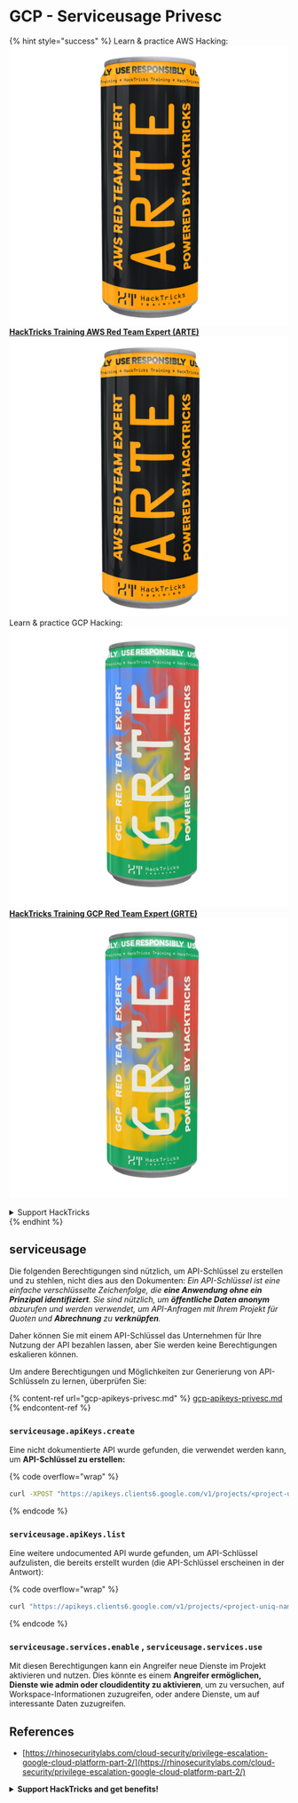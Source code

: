 # GCP - Serviceusage Privesc

{% hint style="success" %}
Learn & practice AWS Hacking:<img src="../../../.gitbook/assets/image (1) (1) (1) (1).png" alt="" data-size="line">[**HackTricks Training AWS Red Team Expert (ARTE)**](https://training.hacktricks.xyz/courses/arte)<img src="../../../.gitbook/assets/image (1) (1) (1) (1).png" alt="" data-size="line">\
Learn & practice GCP Hacking: <img src="../../../.gitbook/assets/image (2) (1).png" alt="" data-size="line">[**HackTricks Training GCP Red Team Expert (GRTE)**<img src="../../../.gitbook/assets/image (2) (1).png" alt="" data-size="line">](https://training.hacktricks.xyz/courses/grte)

<details>

<summary>Support HackTricks</summary>

* Check the [**subscription plans**](https://github.com/sponsors/carlospolop)!
* **Join the** 💬 [**Discord group**](https://discord.gg/hRep4RUj7f) or the [**telegram group**](https://t.me/peass) or **follow** us on **Twitter** 🐦 [**@hacktricks\_live**](https://twitter.com/hacktricks_live)**.**
* **Share hacking tricks by submitting PRs to the** [**HackTricks**](https://github.com/carlospolop/hacktricks) and [**HackTricks Cloud**](https://github.com/carlospolop/hacktricks-cloud) github repos.

</details>
{% endhint %}

## serviceusage

Die folgenden Berechtigungen sind nützlich, um API-Schlüssel zu erstellen und zu stehlen, nicht dies aus den Dokumenten: _Ein API-Schlüssel ist eine einfache verschlüsselte Zeichenfolge, die **eine Anwendung ohne ein Prinzipal identifiziert**. Sie sind nützlich, um **öffentliche Daten anonym** abzurufen und werden verwendet, um API-Anfragen mit Ihrem Projekt für Quoten und **Abrechnung** zu **verknüpfen**._

Daher können Sie mit einem API-Schlüssel das Unternehmen für Ihre Nutzung der API bezahlen lassen, aber Sie werden keine Berechtigungen eskalieren können.

Um andere Berechtigungen und Möglichkeiten zur Generierung von API-Schlüsseln zu lernen, überprüfen Sie:

{% content-ref url="gcp-apikeys-privesc.md" %}
[gcp-apikeys-privesc.md](gcp-apikeys-privesc.md)
{% endcontent-ref %}

### `serviceusage.apiKeys.create`

Eine nicht dokumentierte API wurde gefunden, die verwendet werden kann, um **API-Schlüssel zu erstellen:**

{% code overflow="wrap" %}
```bash
curl -XPOST "https://apikeys.clients6.google.com/v1/projects/<project-uniq-name>/apiKeys?access_token=$(gcloud auth print-access-token)"
```
{% endcode %}

### `serviceusage.apiKeys.list`

Eine weitere undocumented API wurde gefunden, um API-Schlüssel aufzulisten, die bereits erstellt wurden (die API-Schlüssel erscheinen in der Antwort):

{% code overflow="wrap" %}
```bash
curl "https://apikeys.clients6.google.com/v1/projects/<project-uniq-name>/apiKeys?access_token=$(gcloud auth print-access-token)"
```
{% endcode %}

### **`serviceusage.services.enable`** , **`serviceusage.services.use`**

Mit diesen Berechtigungen kann ein Angreifer neue Dienste im Projekt aktivieren und nutzen. Dies könnte es einem **Angreifer ermöglichen, Dienste wie admin oder cloudidentity zu aktivieren**, um zu versuchen, auf Workspace-Informationen zuzugreifen, oder andere Dienste, um auf interessante Daten zuzugreifen.

## **References**

* [https://rhinosecuritylabs.com/cloud-security/privilege-escalation-google-cloud-platform-part-2/](https://rhinosecuritylabs.com/cloud-security/privilege-escalation-google-cloud-platform-part-2/)

<details>

<summary><strong>Support HackTricks and get benefits!</strong></summary>

Arbeiten Sie in einem **Cybersecurity-Unternehmen**? Möchten Sie, dass Ihr **Unternehmen in HackTricks beworben wird**? Oder möchten Sie Zugang zur **neueste Version der PEASS oder HackTricks im PDF herunterladen**? Überprüfen Sie die [**ABONNEMENTPLÄNE**](https://github.com/sponsors/carlospolop)!

Entdecken Sie [**Die PEASS-Familie**](https://opensea.io/collection/the-peass-family), unsere Sammlung exklusiver [**NFTs**](https://opensea.io/collection/the-peass-family)

Holen Sie sich die [**offiziellen PEASS & HackTricks Merchandise**](https://peass.creator-spring.com)

**Treten Sie der** [**💬**](https://emojipedia.org/speech-balloon/) [**Discord-Gruppe**](https://discord.gg/hRep4RUj7f) oder der [**Telegram-Gruppe**](https://t.me/peass) bei oder **folgen** Sie mir auf **Twitter** [**🐦**](https://github.com/carlospolop/hacktricks/tree/7af18b62b3bdc423e11444677a6a73d4043511e9/\[https:/emojipedia.org/bird/README.md)[**@carlospolopm**](https://twitter.com/carlospolopm)**.**

**Teilen Sie Ihre Hacking-Tricks, indem Sie PRs an das** [**hacktricks github repo**](https://github.com/carlospolop/hacktricks)\*\*\*\*

**.**

</details>
